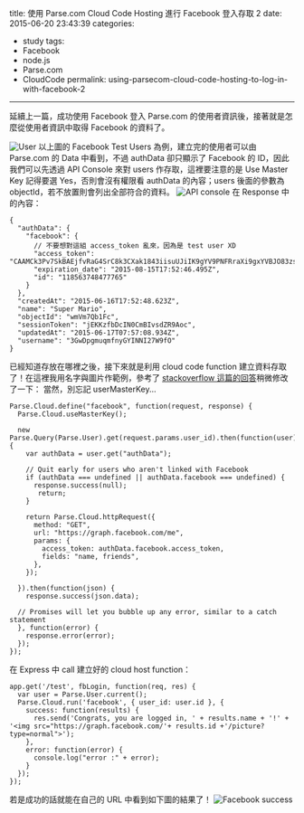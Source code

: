 title: 使用 Parse.com Cloud Code Hosting 進行 Facebook 登入存取 2
date: 2015-06-20 23:43:39
categories:
- study
tags:
- Facebook
- node.js
- Parse.com
- CloudCode
permalink: using-parsecom-cloud-code-hosting-to-log-in-with-facebook-2
---
延續上一篇，成功使用 Facebook 登入 Parse.com 的使用者資訊後，接著就是怎麼從使用者資訊中取得 Facebook 的資料了。

![User](/blog/images/user.png "User")
以上圖的 Facebook Test Users 為例，建立完的使用者可以由 Parse.com 的 Data 中看到，不過 authData 卻只顯示了 Facebook 的 ID，因此我們可以先透過 API Console 來對 users 作存取，這裡要注意的是 Use Master Key 記得要選 Yes，否則會沒有權限看 authData 的內容；users 後面的參數為 objectId，若不放置則會列出全部符合的資料。
![API console](/blog/images/APIconsole.png "API console")
在 Response 中的內容：
```
{
  "authData": {
    "facebook": {
      // 不要想對這組 access_token 亂來，因為是 test user XD
      "access_token": "CAAMCk3Pv7SkBAEjfvRaG4SrC8k3CXak1843iisuUJiIK9gYV9PNFRraXi9gxYVBJO83zsvzFO91dcACevKwinxAVPNCUeEv0UPWsmv7DZBlqPjtZCCnEBcMBKpU7ikoj9OKo1ZCwzi3wmTycsB2avHT1SiBxLUF5ZAHTaT9XDNtz1phGZCk0lltOY5agj0JGQ9ezNGmOsvUmdpKFASx5K",
      "expiration_date": "2015-08-15T17:52:46.495Z",
      "id": "118563748477765"
    }
  },
  "createdAt": "2015-06-16T17:52:48.623Z",
  "name": "Super Mario",
  "objectId": "wmVm7Qb1Fc",
  "sessionToken": "jEKKzfbDcIN0CmBIvsdZR9Aoc",
  "updatedAt": "2015-06-17T07:57:08.934Z",
  "username": "3GwDpgmuqmfnyGYINNI27W9fO"
}
```
已經知道存放在哪裡之後，接下來就是利用 cloud code function 建立資料存取了！在這裡我用名字與圖片作範例，參考了 [stackoverflow 這篇的回答](http://stackoverflow.com/a/16445118/4968420)稍微修改了一下：
當然，別忘記 userMasterKey...
```
Parse.Cloud.define("facebook", function(request, response) {
  Parse.Cloud.useMasterKey();

  new Parse.Query(Parse.User).get(request.params.user_id).then(function(user) {
    var authData = user.get("authData");

    // Quit early for users who aren't linked with Facebook
    if (authData === undefined || authData.facebook === undefined) {
      response.success(null);
       return;
    }

    return Parse.Cloud.httpRequest({
      method: "GET",
      url: "https://graph.facebook.com/me",
      params: {
        access_token: authData.facebook.access_token,
        fields: "name, friends",
      },
    });

  }).then(function(json) {
    response.success(json.data);

  // Promises will let you bubble up any error, similar to a catch statement
  }, function(error) {
    response.error(error);
  });
});
```
在 Express 中 call 建立好的 cloud host function：
```
app.get('/test', fbLogin, function(req, res) {
  var user = Parse.User.current();
  Parse.Cloud.run('facebook', { user_id: user.id }, {
    success: function(results) {
      res.send('Congrats, you are logged in, ' + results.name + '!' +  '<img src="https://graph.facebook.com/'+ results.id +'/picture?type=normal">');
    },
    error: function(error) {
      console.log("error :" + error);
    }
  });
});
```
若是成功的話就能在自己的 URL 中看到如下圖的結果了！
![Facebook success](/blog/images/facebookSuccess.png "Facebook success")
